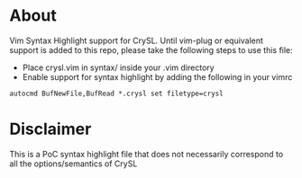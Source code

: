 # About

Vim Syntax Highlight support for CrySL. Until vim-plug or equivalent support
is added to this repo, please take the following steps to use this file:

* Place crysl.vim in syntax/ inside your .vim directory
* Enable support for syntax highlight by adding the following in your vimrc

```
autocmd BufNewFile,BufRead *.crysl set filetype=crysl
```


# Disclaimer

This is a PoC syntax highlight file that does not necessarily correspond to
all the options/semantics of CrySL
